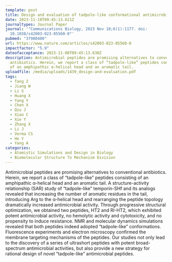 ```yaml
---
template: post
title: Design and evaluation of tadpole-like conformational antimicrobial peptides
date: 2023-11-18T09:45:13.621Z
journaltypes: Journal Paper
journal: '"Communications Biology, 2023 Nov 18;6(1):1177. doi:
  10.1038/s42003-023-05560-0"'
pubmed: "37980400"
url: https://www.nature.com/articles/s42003-023-05560-0
impactfactor: "5.9"
dateofacceptance: 2023-11-08T09:45:13.630Z
description: Antimicrobial peptides are promising alternatives to conventional
  antibiotics. Herein, we report a class of “tadpole-like” peptides consisting
  of an amphipathic α-helical head and an aromatic tail.
uploadfile: /media/uploads/1439_design-and-evaluation.pdf
tags:
  - Tang Z
  - Jiang W
  - Li S
  - Huang X
  - Yang Y
  - Chen X
  - Qiu J
  - Xiao C
  - Xie Y
  - Zhang X
  - Li J
  - Verma CS
  - He Y
  - Yang A
categories:
  - Atomistic Simulations and Design in Biology
  - Biomolecular Structure To Mechanism Division
---
```

<!--StartFragment-->

Antimicrobial peptides are promising alternatives to conventional antibiotics. Herein, we report a class of “tadpole-like” peptides consisting of an amphipathic α-helical head and an aromatic tail. A structure-activity relationship (SAR) study of “tadpole-like” temporin-SHf and its analogs revealed that increasing the number of aromatic residues in the tail, introducing Arg to the α-helical head and rearranging the peptide topology dramatically increased antimicrobial activity. Through progressive structural optimization, we obtained two peptides, HT2 and RI-HT2, which exhibited potent antimicrobial activity, no hemolytic activity and cytotoxicity, and no propensity to induce resistance. NMR and molecular dynamics simulations revealed that both peptides indeed adopted “tadpole-like” conformations. Fluorescence experiments and electron microscopy confirmed the membrane targeting mechanisms of the peptides. Our studies not only lead to the discovery of a series of ultrashort peptides with potent broad-spectrum antimicrobial activities, but also provide a new strategy for rational design of novel “tadpole-like” antimicrobial peptides.

<!--EndFragment-->